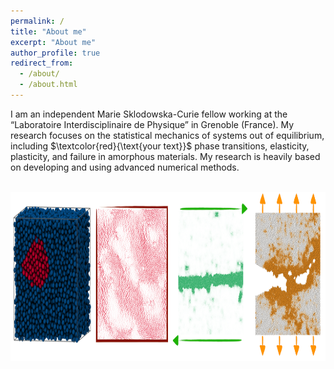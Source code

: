 ```yaml
---
permalink: /
title: "About me"
excerpt: "About me"
author_profile: true
redirect_from: 
  - /about/
  - /about.html
---
```


I am an independent Marie Sklodowska-Curie fellow working at the “Laboratoire Interdisciplinaire de Physique” in Grenoble (France). My research focuses on the statistical mechanics of systems out of equilibrium, including $`\textcolor{red}{\text{your text}}`$  phase transitions, elasticity, plasticity, and failure in amorphous materials. My research is heavily based on developing and using advanced numerical methods.

<br/>
<img src="/images/overview-min.png" width="994" height="271">
<br/>

